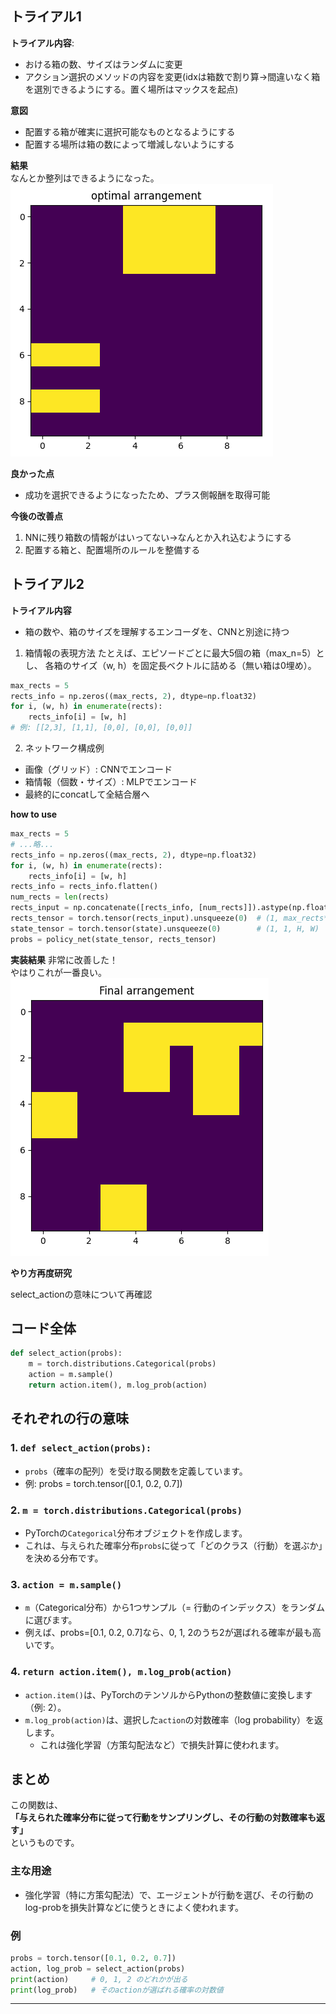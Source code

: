 ## トライアル1
**トライアル内容**:  
- おける箱の数、サイズはランダムに変更
- アクション選択のメソッドの内容を変更(idxは箱数で割り算→間違いなく箱を選別できるようにする。置く場所はマックスを起点)

**意図**  
- 配置する箱が確実に選択可能なものとなるようにする
- 配置する場所は箱の数によって増減しないようにする

__結果__  
なんとか整列はできるようになった。
![alt text](image-1.png)

**良かった点**  
- 成功を選択できるようになったため、プラス側報酬を取得可能

**今後の改善点**  
1. NNに残り箱数の情報がはいってない→なんとか入れ込むようにする
2. 配置する箱と、配置場所のルールを整備する

## トライアル2
**トライアル内容**  
- 箱の数や、箱のサイズを理解するエンコーダを、CNNと別途に持つ

1. 箱情報の表現方法
たとえば、エピソードごとに最大5個の箱（max_n=5）とし、
各箱のサイズ（w, h）を固定長ベクトルに詰める（無い箱は0埋め）。
```python
max_rects = 5
rects_info = np.zeros((max_rects, 2), dtype=np.float32)
for i, (w, h) in enumerate(rects):
    rects_info[i] = [w, h]
# 例: [[2,3], [1,1], [0,0], [0,0], [0,0]]
```

2. ネットワーク構成例
- 画像（グリッド）: CNNでエンコード
- 箱情報（個数・サイズ）: MLPでエンコード
- 最終的にconcatして全結合層へ

__how to use__  

```python
max_rects = 5
# ...略...
rects_info = np.zeros((max_rects, 2), dtype=np.float32)
for i, (w, h) in enumerate(rects):
    rects_info[i] = [w, h]
rects_info = rects_info.flatten()
num_rects = len(rects)
rects_input = np.concatenate([rects_info, [num_rects]]).astype(np.float32)
rects_tensor = torch.tensor(rects_input).unsqueeze(0)  # (1, max_rects*2+1)
state_tensor = torch.tensor(state).unsqueeze(0)        # (1, 1, H, W)
probs = policy_net(state_tensor, rects_tensor)
```

__実装結果__
非常に改善した！  
やはりこれが一番良い。  
![alt text](image-2.png)

__やり方再度研究__  

select_actionの意味について再確認

## コード全体

```python
def select_action(probs):
    m = torch.distributions.Categorical(probs)
    action = m.sample()
    return action.item(), m.log_prob(action)
```


## それぞれの行の意味

### 1. `def select_action(probs):`
- `probs`（確率の配列）を受け取る関数を定義しています。
- 例: probs = torch.tensor([0.1, 0.2, 0.7])

### 2. `m = torch.distributions.Categorical(probs)`
- PyTorchの`Categorical`分布オブジェクトを作成します。
- これは、与えられた確率分布`probs`に従って「どのクラス（行動）を選ぶか」を決める分布です。

### 3. `action = m.sample()`
- `m`（Categorical分布）から1つサンプル（= 行動のインデックス）をランダムに選びます。
- 例えば、probs=[0.1, 0.2, 0.7]なら、0, 1, 2のうち2が選ばれる確率が最も高いです。

### 4. `return action.item(), m.log_prob(action)`
- `action.item()`は、PyTorchのテンソルからPythonの整数値に変換します（例: 2）。
- `m.log_prob(action)`は、選択した`action`の対数確率（log probability）を返します。
    - これは強化学習（方策勾配法など）で損失計算に使われます。

## まとめ

この関数は、  
**「与えられた確率分布に従って行動をサンプリングし、その行動の対数確率も返す」**  
というものです。

### 主な用途

- 強化学習（特に方策勾配法）で、エージェントが行動を選び、その行動のlog-probを損失計算などに使うときによく使われます。


### 例

```python
probs = torch.tensor([0.1, 0.2, 0.7])
action, log_prob = select_action(probs)
print(action)     # 0, 1, 2 のどれかが出る
print(log_prob)   # そのactionが選ばれる確率の対数値
```




---

